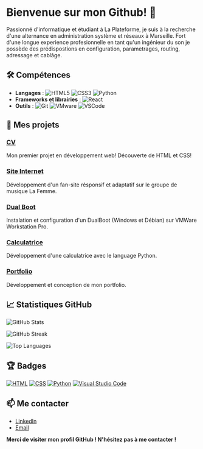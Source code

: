 # Bienvenue sur mon Github! 👋

Passionné d'informatique et étudiant à La Plateforme, je suis à la recherche d'une alternance en administration système et réseaux à Marseille. Fort d'une longue experience profesionnelle en tant qu'un ingénieur du son je possède des prédispostions en configuration, parametrages, routing, adressage et cablâge.

## 🛠️ Compétences
- **Langages** :   ![HTML5](https://img.shields.io/badge/HTML5-E34F26?style=flat&logo=html5&logoColor=white)
   ![CSS3](https://img.shields.io/badge/CSS3-1572B6?style=flat&logo=css3&logoColor=white)
   ![Python](https://img.shields.io/badge/Python-3776AB?style=flat&logo=python&logoColor=white)
- **Frameworks et librairies** :   ![React](https://img.shields.io/badge/React-61DAFB?style=flat&logo=react&logoColor=black)
- **Outils** :    ![Git](https://img.shields.io/badge/Git-F05032?style=flat&logo=git&logoColor=white)
   ![VMware](https://img.shields.io/badge/VMware-607078?style=flat&logo=vmware&logoColor=white)
   ![VSCode](https://img.shields.io/badge/Visual_Studio_Code-007ACC?style=flat&logo=visual-studio-code&logoColor=white)

## 🚀 Mes projets

### [CV](https://github.com/leon-camuzat/Mon_CV.git)
Mon premier projet en développement web! Découverte de HTML et CSS!

### [Site Internet](https://github.com/leon-camuzat/fan_site)
Développement d'un fan-site résponsif et adaptatif sur le groupe de musique La Femme.

### [Dual Boot](https://github.com/leon-camuzat/Dual_Boot.git)
Instalation et configuration d'un DualBoot (Windows et Débian) sur VMWare Workstation Pro.

### [Calculatrice](https://github.com/leon-camuzat/Calculatrice.git)
Développement d'une calculatrice avec le language Python.

### [Portfolio](https://github.com/leon-camuzat/Calculatrice.git)
Développement et conception de mon portfolio.



## 📈 Statistiques GitHub
<!-- GitHub Stats -->
![GitHub Stats](https://github-readme-stats.vercel.app/api?username=leon-camuzat&show_icons=true&hide_title=true&count_private=true&theme=radical&langs_count=5)

<!-- GitHub Streak -->
![GitHub Streak](https://github-readme-streak-stats.herokuapp.com/?user=leon-camuzat&theme=radical)

<!-- Top Languages -->
![Top Languages](https://github-readme-stats.vercel.app/api/top-langs/?username=leon-camuzat&theme=radical&hide=html)

## 🏆 Badges

[![HTML](https://img.shields.io/badge/-HTML-orange)](https://www.w3schools.com/html/)
[![CSS](https://img.shields.io/badge/-CSS-blue)](https://www.w3schools.com/css/)
[![Python](https://img.shields.io/badge/-Python-blue)](https://www.python.org/)
[![Visual Studio Code](https://img.shields.io/badge/-Visual_Studio_Code-blue)](https://code.visualstudio.com/)

## 📫 Me contacter

- [LinkedIn](https://www.linkedin.com/in/leon-camuzat)
- [Email](mailto:leon.camuzat@laplateforme.io)

**Merci de visiter mon profil GitHub ! N'hésitez pas à me contacter !**
